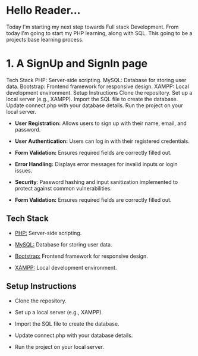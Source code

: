 
# Hello Reader...

Today I'm starting my next step towards Full stack Development.    From today I'm going to start my PHP learning, along with SQL. This going to be a projects base learning process.

# 1. A SignUp and SignIn page
Tech Stack
PHP: Server-side scripting.
MySQL: Database for storing user data.
Bootstrap: Frontend framework for responsive design.
XAMPP: Local development environment.
Setup Instructions
Clone the repository.
Set up a local server (e.g., XAMPP).
Import the SQL file to create the database.
Update connect.php with your database details.
Run the project on your local server.

 - **User Registration:**  Allows users to sign up with their name, email, and password.

 - **User Authentication:** Users can log in with their registered credentials.
 
 - **Form Validation:** Ensures required fields are correctly filled out.

- **Error Handling:** Displays error messages for invalid inputs or login issues. 

- **Security**: Password hashing and input sanitization implemented to protect against common vulnerabilities.

- **Form Validation:** Ensures required fields are correctly filled out.

## Tech Stack

 - [PHP:](https://www.php.net/docs.php) Server-side scripting.

 - [MySQL:](https://dev.mysql.com/doc/) Database for storing user data.

 - [Bootstrap:](https://getbootstrap.com/docs/4.1/getting-started/introduction/) Frontend framework for responsive design.

 - [XAMPP:](https://www.apachefriends.org/docs/) Local development environment.

## Setup Instructions
 - Clone the repository.

 - Set up a local server (e.g., XAMPP).

 - Import the SQL file to create the database.

 - Update connect.php with your database details.

 - Run the project on your local server.
